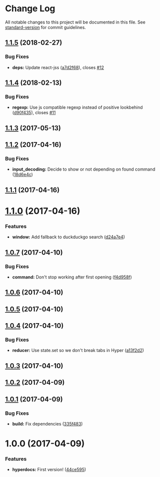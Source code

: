 # Change Log

All notable changes to this project will be documented in this file. See [standard-version](https://github.com/conventional-changelog/standard-version) for commit guidelines.

<a name="1.1.5"></a>
## [1.1.5](https://github.com/uesteibar/hyperdocs/compare/v1.1.4...v1.1.5) (2018-02-27)


### Bug Fixes

* **deps:** Update react-jss ([a7d2f68](https://github.com/uesteibar/hyperdocs/commit/a7d2f68)), closes [#12](https://github.com/uesteibar/hyperdocs/issues/12)



<a name="1.1.4"></a>
## [1.1.4](https://github.com/uesteibar/hyperdocs/compare/v1.1.3...v1.1.4) (2018-02-13)


### Bug Fixes

* **regexp:** Use js compatible regexp instead of positive lookbehind ([d90f435](https://github.com/uesteibar/hyperdocs/commit/d90f435)), closes [#11](https://github.com/uesteibar/hyperdocs/issues/11)



<a name="1.1.3"></a>
## [1.1.3](https://github.com/uesteibar/hyperdocs/compare/v1.1.2...v1.1.3) (2017-05-13)



<a name="1.1.2"></a>
## [1.1.2](https://github.com/uesteibar/hyperdocs/compare/v1.1.1...v1.1.2) (2017-04-16)


### Bug Fixes

* **input_decoding:** Decide to show or not depending on found command ([18d6e4c](https://github.com/uesteibar/hyperdocs/commit/18d6e4c))



<a name="1.1.1"></a>
## [1.1.1](https://github.com/uesteibar/hyperdocs/compare/v1.1.0...v1.1.1) (2017-04-16)



<a name="1.1.0"></a>
# [1.1.0](https://github.com/uesteibar/hyperdocs/compare/v1.0.7...v1.1.0) (2017-04-16)


### Features

* **window:** Add fallback to duckduckgo search ([d24a7e4](https://github.com/uesteibar/hyperdocs/commit/d24a7e4))



<a name="1.0.7"></a>
## [1.0.7](https://github.com/uesteibar/hyperdocs/compare/v1.0.6...v1.0.7) (2017-04-10)


### Bug Fixes

* **command:** Don't stop working after first opening ([f4d958f](https://github.com/uesteibar/hyperdocs/commit/f4d958f))



<a name="1.0.6"></a>
## [1.0.6](https://github.com/uesteibar/hyperdocs/compare/v1.0.5...v1.0.6) (2017-04-10)



<a name="1.0.5"></a>
## [1.0.5](https://github.com/uesteibar/hyperdocs/compare/v1.0.4...v1.0.5) (2017-04-10)



<a name="1.0.4"></a>
## [1.0.4](https://github.com/uesteibar/hyperdocs/compare/v1.0.3...v1.0.4) (2017-04-10)


### Bug Fixes

* **reducer:** Use state.set so we don't break tabs in Hyper ([a13f2d2](https://github.com/uesteibar/hyperdocs/commit/a13f2d2))



<a name="1.0.3"></a>
## [1.0.3](https://github.com/uesteibar/hyperdocs/compare/v1.0.2...v1.0.3) (2017-04-10)



<a name="1.0.2"></a>
## [1.0.2](https://github.com/uesteibar/hyperdocs/compare/v1.0.1...v1.0.2) (2017-04-09)



<a name="1.0.1"></a>
## [1.0.1](https://github.com/uesteibar/hyperdocs/compare/v1.0.0...v1.0.1) (2017-04-09)


### Bug Fixes

* **build:** Fix dependencies ([335f483](https://github.com/uesteibar/hyperdocs/commit/335f483))



<a name="1.0.0"></a>
# 1.0.0 (2017-04-09)


### Features

* **hyperdocs:** First version! ([44ce595](https://github.com/uesteibar/hyperdocs/commit/44ce595))
